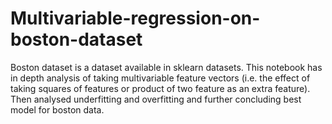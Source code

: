 # Multivariable-regression-on-boston-dataset
Boston dataset is a dataset available in sklearn datasets.
This notebook has in depth analysis of taking multivariable feature vectors (i.e. the effect of taking squares of features or product of two feature as an extra feature).
Then analysed underfitting and overfitting and further concluding best model for boston data.
